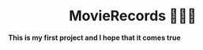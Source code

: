 <h1 align="center"> MovieRecords 🎄🎄🎄 </h1>
<p> <b>This is my first project and I hope that it comes true</b> </p>
